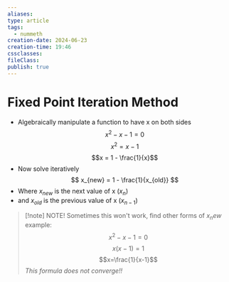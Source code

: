 ```yaml
---
aliases: 
type: article
tags:
  - nummeth
creation-date: 2024-06-23
creation-time: 19:46
cssclasses: 
fileClass: 
publish: true
---
```

# Fixed Point Iteration Method

- Algebraically manipulate a function to have x on both sides
$$x^2 - x - 1 = 0$$
$$x^2 = x - 1$$
$$x = 1 - \frac{1}{x}$$
- Now solve iteratively
$$
x_{new} = 1 - \frac{1}{x_{old}}
$$
- Where $x_{new}$ is the next value of x ($x_n$)
- and $x_{old}$ is the previous value of x ($x_{n-1}$)
> [!note] NOTE!
> Sometimes this won't work, find other forms of $x_new$
> example:
> $$x^2-x-1=0$$
> $$x(x-1)=1$$
> $$x=\frac{1}{x-1}$$
> *This formula does not converge!!*